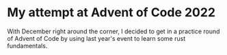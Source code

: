 # My attempt at Advent of Code 2022
With December right around the corner, I decided to get in a practice round of Advent of Code by using last year's event to learn some rust fundamentals.
